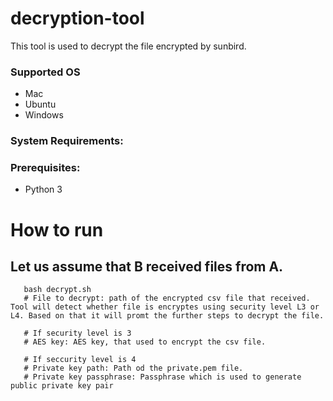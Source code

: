 # decryption-tool
This tool is used to decrypt the file encrypted by sunbird.

### Supported OS 
* Mac
* Ubuntu
* Windows
### System Requirements:
### Prerequisites:
* Python 3

# How to run
## Let us assume that B received files from A.
```
   bash decrypt.sh
   # File to decrypt: path of the encrypted csv file that received. Tool will detect whether file is encryptes using security level L3 or L4. Based on that it will promt the further steps to decrypt the file. 
   
   # If security level is 3
   # AES key: AES key, that used to encrypt the csv file.
   
   # If seccurity level is 4
   # Private key path: Path od the private.pem file.
   # Private key passphrase: Passphrase which is used to generate public private key pair
```